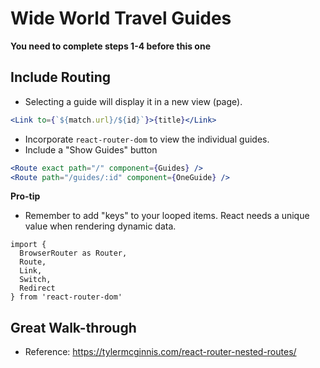 # Wide World Travel Guides

**You need to complete steps 1-4 before this one**

## Include Routing

* Selecting a guide will display it in a new view (page).

```jsx
<Link to={`${match.url}/${id}`}>{title}</Link>
```

* Incorporate `react-router-dom` to view the individual guides.
* Include a "Show Guides" button

```jsx
<Route exact path="/" component={Guides} />
<Route path="/guides/:id" component={OneGuide} />
```


**Pro-tip**
* Remember to add "keys" to your looped items. React needs a unique value when rendering dynamic data.

```
import {
  BrowserRouter as Router,
  Route,
  Link,
  Switch,
  Redirect
} from 'react-router-dom'
```

## Great Walk-through
* Reference: https://tylermcginnis.com/react-router-nested-routes/

